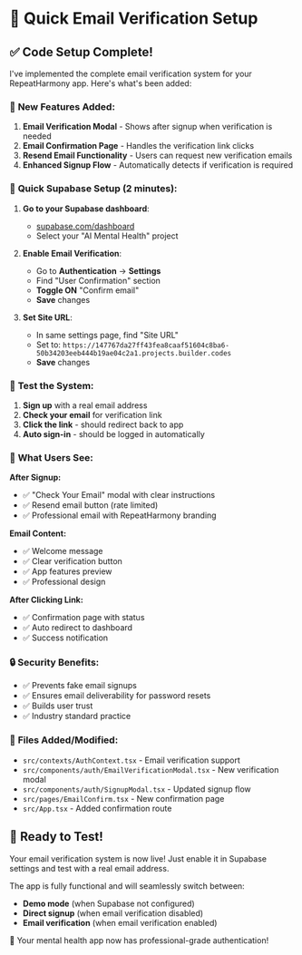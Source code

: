 # 📧 Quick Email Verification Setup

## ✅ Code Setup Complete!

I've implemented the complete email verification system for your RepeatHarmony app. Here's what's been added:

### 🔧 **New Features Added:**

1. **Email Verification Modal** - Shows after signup when verification is needed
2. **Email Confirmation Page** - Handles the verification link clicks
3. **Resend Email Functionality** - Users can request new verification emails
4. **Enhanced Signup Flow** - Automatically detects if verification is required

### 🎯 **Quick Supabase Setup (2 minutes):**

1. **Go to your Supabase dashboard**:

   - [supabase.com/dashboard](https://supabase.com/dashboard)
   - Select your "AI Mental Health" project

2. **Enable Email Verification**:

   - Go to **Authentication** → **Settings**
   - Find "User Confirmation" section
   - **Toggle ON** "Confirm email"
   - **Save** changes

3. **Set Site URL**:
   - In same settings page, find "Site URL"
   - Set to: `https://147767da27ff43fea8caaf51604c8ba6-50b34203eeb444b19ae04c2a1.projects.builder.codes`
   - **Save** changes

### 🧪 **Test the System:**

1. **Sign up** with a real email address
2. **Check your email** for verification link
3. **Click the link** - should redirect back to app
4. **Auto sign-in** - should be logged in automatically

### 🎨 **What Users See:**

**After Signup:**

- ✅ "Check Your Email" modal with clear instructions
- ✅ Resend email button (rate limited)
- ✅ Professional email with RepeatHarmony branding

**Email Content:**

- ✅ Welcome message
- ✅ Clear verification button
- ✅ App features preview
- ✅ Professional design

**After Clicking Link:**

- ✅ Confirmation page with status
- ✅ Auto redirect to dashboard
- ✅ Success notification

### 🔒 **Security Benefits:**

- ✅ Prevents fake email signups
- ✅ Ensures email deliverability for password resets
- ✅ Builds user trust
- ✅ Industry standard practice

### 📁 **Files Added/Modified:**

- `src/contexts/AuthContext.tsx` - Email verification support
- `src/components/auth/EmailVerificationModal.tsx` - New verification modal
- `src/components/auth/SignupModal.tsx` - Updated signup flow
- `src/pages/EmailConfirm.tsx` - New confirmation page
- `src/App.tsx` - Added confirmation route

## 🎉 Ready to Test!

Your email verification system is now live! Just enable it in Supabase settings and test with a real email address.

The app is fully functional and will seamlessly switch between:

- **Demo mode** (when Supabase not configured)
- **Direct signup** (when email verification disabled)
- **Email verification** (when email verification enabled)

🚀 Your mental health app now has professional-grade authentication!
